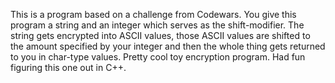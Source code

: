This is a program based on a challenge from Codewars. You give this program a string and an integer which serves as the shift-modifier. The string gets encrypted into ASCII values, those ASCII values are shifted to the amount specified by your integer and then the whole thing gets returned to you in char-type values. Pretty cool toy encryption program. Had fun figuring this one out in C++. 
